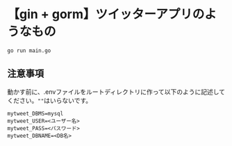 # 【gin + gorm】ツイッターアプリのようなもの

```
go run main.go
```

## 注意事項
動かす前に、.envファイルをルートディレクトリに作って以下のように記述してください。`""`はいらないです。

```
mytweet_DBMS=mysql
mytweet_USER=<ユーザー名>
mytweet_PASS=<パスワード>
mytweet_DBNAME=<DB名>
```